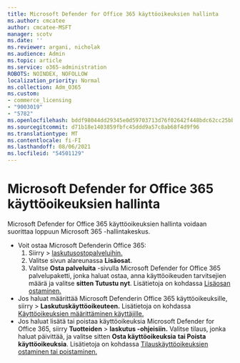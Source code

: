 ```yaml
---
title: Microsoft Defender for Office 365 käyttöoikeuksien hallinta
ms.author: cmcatee
author: cmcatee-MSFT
manager: scotv
ms.date: ''
ms.reviewer: argani, nicholak
ms.audience: Admin
ms.topic: article
ms.service: o365-administration
ROBOTS: NOINDEX, NOFOLLOW
localization_priority: Normal
ms.collection: Adm_O365
ms.custom:
- commerce_licensing
- "9003019"
- "5782"
ms.openlocfilehash: bddf98044dd29345e0d59703713d76f02642f448bdc62cc25bb356933d524f21
ms.sourcegitcommit: d71b18e1403859fbfc45ddd9a57c8ab68f4d9f96
ms.translationtype: MT
ms.contentlocale: fi-FI
ms.lasthandoff: 08/06/2021
ms.locfileid: "54501129"
---
```

# <a name="microsoft-defender-for-office-365-license-management"></a>Microsoft Defender for Office 365 käyttöoikeuksien hallinta

Microsoft Defender for Office 365 käyttöoikeuksien hallinta voidaan suorittaa loppuun Microsoft 365 -hallintakeskus.

- Voit ostaa Microsoft Defenderin Office 365:
    1. Siirry   >  [laskutusostopalveluihin.](https://go.microsoft.com/fwlink/p/?linkid=868433)
    2. Valitse sivun alareunassa **Lisäosat**.
    3. Valitse **Osta palveluita** -sivulla Microsoft Defender for Office 365 palvelupaketti, jonka haluat ostaa, anna käyttöoikeuden tarvitsejien määrä ja valitse **sitten Tutustu nyt**. Lisätietoja on kohdassa [Lisäosan ostaminen.](/microsoft-365/commerce/buy-or-edit-an-add-on)
- Jos haluat määrittää Microsoft Defenderin Office 365 käyttöoikeuksille, siirry   >  **Laskutuskäyttöoikeuteen.** Lisätietoja on kohdassa [Käyttöoikeuksien määrittäminen käyttäjille.](/microsoft-365/admin/manage/assign-licenses-to-users)
- Jos haluat lisätä tai poistaa käyttöoikeuksia Microsoft Defender for Office 365, siirry **Tuotteiden**  >  **laskutus -ohjeisiin.** Valitse tilaus, jonka haluat päivittää, ja valitse sitten **Osta käyttöoikeuksia** **tai Poista käyttöoikeuksia**. Lisätietoja on kohdassa [Tilauskäyttöoikeuksien ostaminen tai poistaminen.](/microsoft-365/commerce/licenses/buy-licenses)